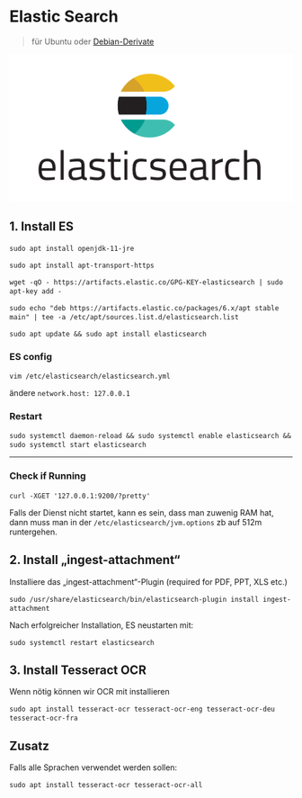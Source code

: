 # Elastic Search
> für Ubuntu oder [Debian-Derivate](https://de.wikipedia.org/wiki/Liste_von_Linux-Distributionen#Debian-Derivate)

![ES_logo](logo/elasticsearch-logo.png)

## 1. Install ES
```
sudo apt install openjdk-11-jre
```
```
sudo apt install apt-transport-https
```
```
wget -qO - https://artifacts.elastic.co/GPG-KEY-elasticsearch | sudo apt-key add -
```
```
sudo echo "deb https://artifacts.elastic.co/packages/6.x/apt stable main" | tee -a /etc/apt/sources.list.d/elasticsearch.list
```
```
sudo apt update && sudo apt install elasticsearch
```


### ES config
```
vim /etc/elasticsearch/elasticsearch.yml
```
ändere `network.host: 127.0.0.1`

### Restart
```
sudo systemctl daemon-reload && sudo systemctl enable elasticsearch && sudo systemctl start elasticsearch
```
---
### Check if Running
```
curl -XGET '127.0.0.1:9200/?pretty'
```

Falls der Dienst nicht startet, kann es sein, dass man zuwenig RAM hat, dann muss man in der `/etc/elasticsearch/jvm.options` zb auf 512m runtergehen.

## 2. Install „ingest-attachment“

Installiere das „ingest-attachment“-Plugin (required for PDF, PPT, XLS etc.)
```
sudo /usr/share/elasticsearch/bin/elasticsearch-plugin install ingest-attachment
```
Nach erfolgreicher Installation, ES neustarten mit:

```
sudo systemctl restart elasticsearch
```



## 3. Install Tesseract OCR

Wenn nötig können wir OCR mit installieren

```
sudo apt install tesseract-ocr tesseract-ocr-eng tesseract-ocr-deu tesseract-ocr-fra
```

## Zusatz

Falls alle Sprachen verwendet werden sollen:
```
sudo apt install tesseract-ocr tesseract-ocr-all
```
